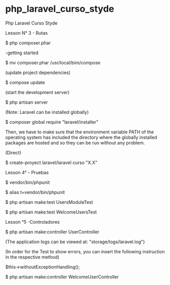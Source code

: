 # php_laravel_curso_styde
Php Laravel Curso Styde

Lesson N° 3 - Rutas

$ php composer.phar

-getting started

$ mv composer.phar /usr/local/bim/compose

(update project dependencies)

$ compose update 

(start the development server)

$ php artisan server 

(Note: Laravel can be installed globally)

$ composer global require "laravel/installer"

Then, we have to make sure that the environment variable PATH of the operating system has included the directory where the globally installed packages are hosted and so they can be run without any problem.

(Direct)

$ create-proyect laravel/laravel curso "X.X"

Lesson 4° - Pruebas

$ vendor/bin/phpunit

$ alias t=vendor/bin/phpunit

$ php artisan make:test UsersModuleTest

$ php artisan make:test WelcomeUsersTest

Lesson °5 -Controladores

$ php artisan make:controller UserController

(The application logs can be viewed at: "storage/logs/laravel.log")

(In order for the Test to show errors, you can insert the following instruction in the respective method)

$this->withoutExceptionHandling();

$ php artisan make:controller WelcomeUserController










